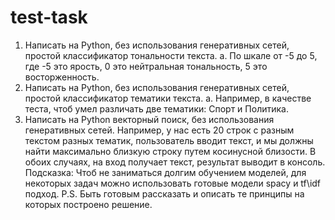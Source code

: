 # test-task
1. Написать на Python, без использования генеративных сетей, простой классификатор тональности текста.
a. По шкале от -5 до 5, где -5 это ярость, 0 это нейтральная тональность, 5 это восторженность.
2. Написать на Python, без использования генеративных сетей, простой классификатор тематики текста.
a. Например, в качестве теста, чтоб умел различать две тематики: Спорт и Политика.
3. Написать на Python векторный поиск, без использования генеративных сетей. Например, у нас есть 20 строк с разным текстом разных тематик, пользователь вводит текст, и мы должны найти максимально близкую строку путем косинусной близости.
В обоих случаях, на вход получает текст, результат выводит в консоль.
Подсказка: Чтоб не заниматься долгим обучением моделей, для некоторых задач можно использовать готовые модели spacy и tf\idf подход.
P.S. Быть готовым рассказать и описать те принципы на которых построено решение.
